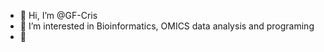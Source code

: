 - 👋 Hi, I’m @GF-Cris
- 👀 I’m interested in Bioinformatics, OMICS data analysis and programing
- 🌱 


<!---
GF-Cris/GF-Cris is a ✨ special ✨ repository because its `README.md` (this file) appears on your GitHub profile.
You can click the Preview link to take a look at your changes.
--->
